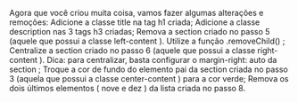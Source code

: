 <!-- Para uma melhor organização, faça commits a cada tarefa concluída. Vamos aos exercícios:
Adicione a tag h1 com o texto Exercício 5.2 - JavaScript DOM como filho da tag body ;

Adicione a tag section com a classe center-content como filho da tag main criada no passo 2;
Adicione a tag p como filho do section criado no passo 3 e coloque algum texto;
Adicione a tag section com a classe left-content como filho da tag main criada no passo 2;
Adicione a tag section com a classe right-content como filho da tag main criada no passo 2;
Adicione uma imagem com src configurado para o valor https://picsum.photos/200 e classe small-image . Esse elemento deve ser filho do section criado no passo 5;
Adicione uma lista não ordenada com os valores de 1 a 10 por extenso, ou seja, um , dois , três , ... como valores da lista. Essa lista deve ser filha do section criado no passo 6;
Adicione 3 tags h3 , todas sendo filhas do main criado no passo 2. -->
Agora que você criou muita coisa, vamos fazer algumas alterações e remoções:
Adicione a classe title na tag h1 criada;
Adicione a classe description nas 3 tags h3 criadas;
Remova a section criado no passo 5 (aquele que possui a classe left-content ). Utilize a função .removeChild() ;
Centralize a section criado no passo 6 (aquele que possui a classe right-content ). Dica: para centralizar, basta configurar o margin-right: auto da section ;
Troque a cor de fundo do elemento pai da section criada no passo 3 (aquela que possui a classe center-content ) para a cor verde;
Remova os dois últimos elementos ( nove e dez ) da lista criada no passo 8.
